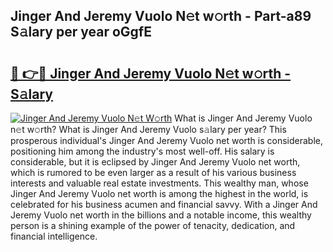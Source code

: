 ## Jinger And Jeremy Vuolo N𝚎t w𝚘rth - Part-a89 S𝚊lary per year oGgfE

# <h2><a href="http://gc44vou.nevu.top/?p=Jinger+And+Jeremy+Vuolo">🔗 👉🔴 Jinger And Jeremy Vuolo N𝚎t w𝚘rth - S𝚊lary</a></h2>

[![Jinger And Jeremy Vuolo N𝚎t W𝚘rth](https://i.imgur.com/Oavwk0R.jpeg)](http://gc44vou.nevu.top/?p=Jinger+And+Jeremy+Vuolo)
What is Jinger And Jeremy Vuolo n𝚎t w𝚘rth? What is Jinger And Jeremy Vuolo s𝚊lary per year?
This prosperous individual's Jinger And Jeremy Vuolo net worth is considerable, positioning him among the industry's most well-off. His salary is considerable, but it is eclipsed by Jinger And Jeremy Vuolo net worth, which is rumored to be even larger as a result of his various business interests and valuable real estate investments. This wealthy man, whose Jinger And Jeremy Vuolo net worth is among the highest in the world, is celebrated for his business acumen and financial savvy. With a Jinger And Jeremy Vuolo net worth in the billions and a notable income, this wealthy person is a shining example of the power of tenacity, dedication, and financial intelligence.
